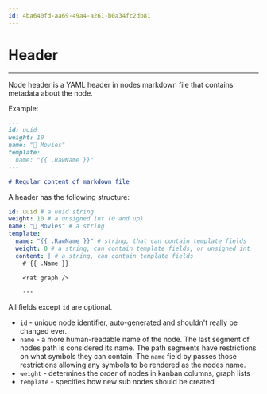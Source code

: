 ```yaml
---
id: 4ba640fd-aa69-49a4-a261-b0a34fc2db81
---
```


# Header

<rat graph />

---

Node header is a YAML header in nodes markdown file that contains metadata about
the node.

Example:

```md
---
id: uuid
weight: 10
name: "🎥 Movies"
template:
  name: "{{ .RawName }}"
---

# Regular content of markdown file
```

A header has the following structure:

```yaml
id: uuid # a uuid string
weight: 10 # a unsigned int (0 and up)
name: "🎥 Movies" # a string
template:
  name: "{{ .RawName }}" # string, that can contain template fields
  weight: 0 # a string, can contain template fields, or unsigned int
  content: | # a string, can contain template fields
    # {{ .Name }}

    <rat graph />

    ---
```

All fields except `id` are optional.

- `id` - unique node identifier, auto-generated and shouldn't really be changed
  ever.
- `name` - a more human-readable name of the node. The last segment of nodes
  path is considered its name. The path segments have restrictions on what
  symbols they can contain. The `name` field by passes those restrictions
  allowing any symbols to be rendered as the nodes name.
- `weight` - determines the order of nodes in kanban columns, graph lists
- `template` - specifies how new sub nodes should be created
